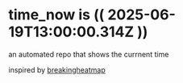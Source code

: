 # time_now is (( 2025-06-19T13:00:00.314Z ))

an automated repo that shows the currnent time

inspired by [breakingheatmap](https://github.com/breakingheatmap/breakingheatmap)